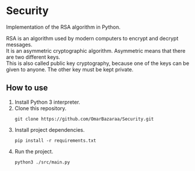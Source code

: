 # Security

Implementation of the RSA algorithm in Python.

RSA is an algorithm used by modern computers to encrypt and decrypt messages.  
It is an asymmetric cryptographic algorithm. Asymmetric means that there are two different keys.  
This is also called public key cryptography, because one of the keys can be given to anyone. The other key must be kept private.

## How to use
1. Install Python 3 interpreter.
2. Clone this repository.
   ```Console
   git clone https://github.com/OmarBazaraa/Security.git
   ```
3. Install project dependencies.
   ```Console
   pip install -r requirements.txt
   ```
4. Run the project.
   ```Console
   python3 ./src/main.py
   ```
